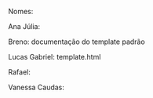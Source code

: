 Nomes:

Ana Júlia:

Breno: documentação do template padrão 

Lucas Gabriel: template.html

Rafael:

Vanessa Caudas: